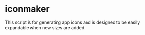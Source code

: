 # iconmaker
This script is for generating app icons and is designed to be easily expandable when new sizes are added.
